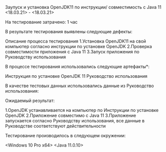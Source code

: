 Заупуск и установка OpenJDK11 по инструкции/ совместимость с Java 11
<18.03.21> - <18.03.21>


На тестирование затрачено: 1 час

В результате тестирования выявлены следующие дефекты:



Описание процесса тестирования
1.Установка OpenJDK11 на свой компьютер согласно инструкции по установке OpenJDK
2.Проверка совместимости приложения с Java 11
3.Запуск приложения по Руководству использования



В процессе тестирования использовались следующие артефакты*:

Инструкция по установке OpenJDK 11
Руководство использования


В качестве тестовых данных использовались данные из Руководство использования:

Ожидаемый результат:

1.OpenJDK устанавливается на компьютер по Инструкции по установке OpenJDK
2.Приложение совместимо с Java 11
3.Приложение запускается согласно Руководству использования, все данные в Руководстве соответствуют действительности

Тестирование производилось в следующем окружении:

<Windows 10 Pro x64>
<Java 11.0.10>
<GIT>